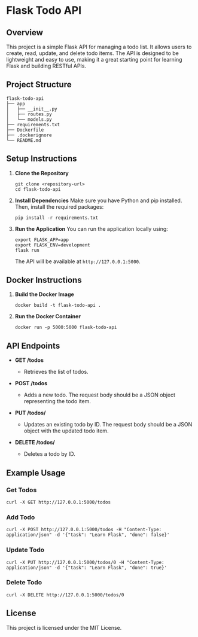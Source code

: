 # Flask Todo API

## Overview
This project is a simple Flask API for managing a todo list. It allows users to create, read, update, and delete todo items. The API is designed to be lightweight and easy to use, making it a great starting point for learning Flask and building RESTful APIs.

## Project Structure
```
flask-todo-api
├── app
│   ├── __init__.py
│   ├── routes.py
│   └── models.py
├── requirements.txt
├── Dockerfile
├── .dockerignore
└── README.md
```

## Setup Instructions

1. **Clone the Repository**
   ```
   git clone <repository-url>
   cd flask-todo-api
   ```

2. **Install Dependencies**
   Make sure you have Python and pip installed. Then, install the required packages:
   ```
   pip install -r requirements.txt
   ```

3. **Run the Application**
   You can run the application locally using:
   ```
   export FLASK_APP=app
   export FLASK_ENV=development
   flask run
   ```
   The API will be available at `http://127.0.0.1:5000`.

## Docker Instructions

1. **Build the Docker Image**
   ```
   docker build -t flask-todo-api .
   ```

2. **Run the Docker Container**
   ```
   docker run -p 5000:5000 flask-todo-api
   ```

## API Endpoints

- **GET /todos**
  - Retrieves the list of todos.
  
- **POST /todos**
  - Adds a new todo. The request body should be a JSON object representing the todo item.

- **PUT /todos/<id>**
  - Updates an existing todo by ID. The request body should be a JSON object with the updated todo item.

- **DELETE /todos/<id>**
  - Deletes a todo by ID.

## Example Usage

### Get Todos
```
curl -X GET http://127.0.0.1:5000/todos
```

### Add Todo
```
curl -X POST http://127.0.0.1:5000/todos -H "Content-Type: application/json" -d '{"task": "Learn Flask", "done": false}'
```

### Update Todo
```
curl -X PUT http://127.0.0.1:5000/todos/0 -H "Content-Type: application/json" -d '{"task": "Learn Flask", "done": true}'
```

### Delete Todo
```
curl -X DELETE http://127.0.0.1:5000/todos/0
```

## License
This project is licensed under the MIT License.